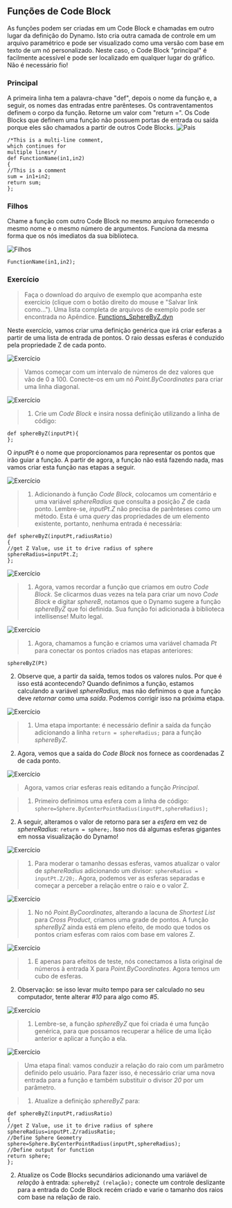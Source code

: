 

## Funções de Code Block

As funções podem ser criadas em um Code Block e chamadas em outro lugar da definição do Dynamo. Isto cria outra camada de controle em um arquivo paramétrico e pode ser visualizado como uma versão com base em texto de um nó personalizado. Neste caso, o Code Block "principal" é facilmente acessível e pode ser localizado em qualquer lugar do gráfico. Não é necessário fio!

### Principal

A primeira linha tem a palavra-chave "def", depois o nome da função e, a seguir, os nomes das entradas entre parênteses. Os contraventamentos definem o corpo da função. Retorne um valor com "return =". Os Code Blocks que definem uma função não possuem portas de entrada ou saída porque eles são chamados a partir de outros Code Blocks. ![Pais](images/7-4/21.png)

```
/*This is a multi-line comment,
which continues for
multiple lines*/
def FunctionName(in1,in2)
{
//This is a comment
sum = in1+in2;
return sum;
};
```

### Filhos

Chame a função com outro Code Block no mesmo arquivo fornecendo o mesmo nome e o mesmo número de argumentos. Funciona da mesma forma que os nós imediatos da sua biblioteca.

![Filhos](images/7-4/20.png)

```
FunctionName(in1,in2);
```

### Exercício

> Faça o download do arquivo de exemplo que acompanha este exercício (clique com o botão direito do mouse e "Salvar link como..."). Uma lista completa de arquivos de exemplo pode ser encontrada no Apêndice. [Functions_SphereByZ.dyn](datasets/7-4/Functions_SphereByZ.dyn)

Neste exercício, vamos criar uma definição genérica que irá criar esferas a partir de uma lista de entrada de pontos. O raio dessas esferas é conduzido pela propriedade Z de cada ponto.

![Exercício](images/7-4/Exercise/11.jpg)

> Vamos começar com um intervalo de números de dez valores que vão de 0 a 100. Conecte-os em um nó *Point.ByCoordinates* para criar uma linha diagonal.

![Exercício](images/7-4/Exercise/10.jpg)

> 1. Crie um *Code Block* e insira nossa definição utilizando a linha de código:
```
def sphereByZ(inputPt){
};
```

O *inputPt* é o nome que proporcionamos para representar os pontos que irão guiar a função. A partir de agora, a função não está fazendo nada, mas vamos criar esta função nas etapas a seguir.

![Exercício](images/7-4/Exercise/09.jpg)

> 1. Adicionando à função *Code Block*, colocamos um comentário e uma variável *sphereRadius* que consulta a posição *Z* de cada ponto. Lembre-se, *inputPt.Z* não precisa de parênteses como um método. Esta é uma *query* das propriedades de um elemento existente, portanto, nenhuma entrada é necessária:
```
def sphereByZ(inputPt,radiusRatio)
{
//get Z Value, use it to drive radius of sphere
sphereRadius=inputPt.Z;
};
```

![Exercício](images/7-4/Exercise/08.jpg)

> 1. Agora, vamos recordar a função que criamos em outro *Code Block*. Se clicarmos duas vezes na tela para criar um novo *Code Block* e digitar *sphereB*, notamos que o Dynamo sugere a função *sphereByZ* que foi definida. Sua função foi adicionada à biblioteca intellisense! Muito legal.

![Exercício](images/7-4/Exercise/07.jpg)

> 1. Agora, chamamos a função e criamos uma variável chamada *Pt* para conectar os pontos criados nas etapas anteriores:
```
sphereByZ(Pt)
```

2. Observe que, a partir da saída, temos todos os valores nulos. Por que é isso está acontecendo? Quando definimos a função, estamos calculando a variável *sphereRadius*, mas não definimos o que a função deve *retornar* como uma *saída*. Podemos corrigir isso na próxima etapa.

![Exercício](images/7-4/Exercise/06.jpg)

> 1. Uma etapa importante: é necessário definir a saída da função adicionando a linha ```return = sphereRadius;``` para a função *sphereByZ*.
2. Agora, vemos que a saída do *Code Block* nos fornece as coordenadas Z de cada ponto.

![Exercício](images/7-4/Exercise/05.jpg)

> Agora, vamos criar esferas reais editando a função *Principal*.

> 1. Primeiro definimos uma esfera com a linha de código: ```sphere=Sphere.ByCenterPointRadius(inputPt,sphereRadius);```
2. A seguir, alteramos o valor de retorno para ser a *esfera* em vez de *sphereRadius*: ```return = sphere;```. Isso nos dá algumas esferas gigantes em nossa visualização do Dynamo!

![Exercício](images/7-4/Exercise/04.jpg)

> 1. Para moderar o tamanho dessas esferas, vamos atualizar o valor de *sphereRadius* adicionando um divisor: ```sphereRadius = inputPt.Z/20;```. Agora, podemos ver as esferas separadas e começar a perceber a relação entre o raio e o valor Z.

![Exercício](images/7-4/Exercise/03.jpg)

> 1. No nó *Point.ByCoordinates*, alterando a lacuna de *Shortest List* para *Cross Product*, criamos uma grade de pontos. A função *sphereByZ* ainda está em pleno efeito, de modo que todos os pontos criam esferas com raios com base em valores Z.

![Exercício](images/7-4/Exercise/02.jpg)

> 1. E apenas para efeitos de teste, nós conectamos a lista original de números à entrada X para *Point.ByCoordinates*. Agora temos um cubo de esferas.
2. Observação: se isso levar muito tempo para ser calculado no seu computador, tente alterar *#10* para algo como *#5*.

![Exercício](images/7-4/Exercise/01.jpg)

> 1. Lembre-se, a função *sphereByZ* que foi criada é uma função genérica, para que possamos recuperar a hélice de uma lição anterior e aplicar a função a ela.

![Exercício](images/7-4/Exercise/20.jpg)

> Uma etapa final: vamos conduzir a relação do raio com um parâmetro definido pelo usuário. Para fazer isso, é necessário criar uma nova entrada para a função e também substituir o divisor *20* por um parâmetro.

> 1. Atualize a definição *sphereByZ* para:
```
def sphereByZ(inputPt,radiusRatio)
{
//get Z Value, use it to drive radius of sphere
sphereRadius=inputPt.Z/radiusRatio;
//Define Sphere Geometry
sphere=Sphere.ByCenterPointRadius(inputPt,sphereRadius);
//Define output for function
return sphere;
};
```

2. Atualize os Code Blocks secundários adicionando uma variável de *relação* à entrada: ```sphereByZ (relação);``` conecte um controle deslizante para a entrada do Code Block recém criado e varie o tamanho dos raios com base na relação de raio.

